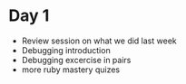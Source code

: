 # Day 1

- Review session on what we did last week
- Debugging introduction
- Debugging excercise in pairs
- more ruby mastery quizes